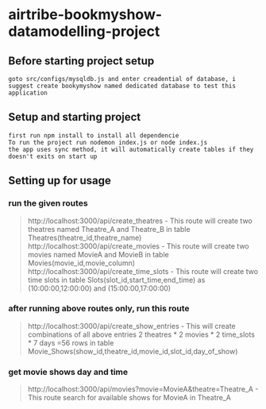 # airtribe-bookmyshow-datamodelling-project

## Before starting project setup
```
goto src/configs/mysqldb.js and enter creadential of database, i suggest create bookymyshow named dedicated database to test this application
```

## Setup and starting project
``` 
first run npm install to install all dependencie 
To run the project run nodemon index.js or node index.js
the app uses sync method, it will automatically create tables if they doesn't exits on start up 
```


## Setting up for usage

### run the given routes
>http://localhost:3000/api/create_theatres - This route will create two theatres named Theatre_A and Theatre_B in table Theatres(theatre_id,theatre_name) <br>
http://localhost:3000/api/create_movies - This route will create two movies named MovieA and MovieB in table Movies(movie_id,movie_column) <br>
http://localhost:3000/api/create_time_slots - This route will create two time slots in table Slots(slot_id,start_time,end_time) as (10:00:00,12:00:00) and (15:00:00,17:00:00)


### after running above routes only, run this route

>http://localhost:3000/api/create_show_entries - This will create combinations of all above entries 2 theatres * 2 movies * 2 time_slots * 7 days =56 rows in table Movie_Shows(show_id,theatre_id,movie_id,slot_id,day_of_show)


### get movie shows day and time
>http://localhost:3000/api/movies?movie=MovieA&theatre=Theatre_A - This route search for available shows for MovieA in Theatre_A

